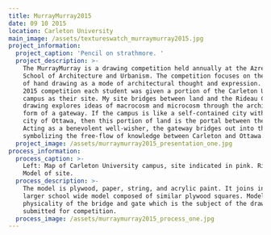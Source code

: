```yaml
---
title: MurrayMurray2015
date: 09 10 2015
location: Carleton University
main_image: /assets/textureswatch_murraymurray2015.jpg
project_information:
  project_caption: 'Pencil on strathmore. '
  project_description: >-
    The MurrayMurray is a drawing competition held annually at the Azreili
    School of Architecture and Urbanism. The competition focuses on the beauty
    of hand drawing as a mode of architectural thought and expression. For the
    2015 competition each student was given a portion of the Carleton University
    campus as their site. My site bridges between land and the Rideau Canal. The
    drawing explores ideas of macrocosm and microcosm through the architectural
    form of a gateway. If the campus is like a self-contained city within the
    city of Ottawa, then this portion of land is the portal between the two.
    Acting as a benevolent well-wisher, the gateway bridges out into the canal
    symbolizing the free-flow of knowledge between Carleton and Ottawa. 
  project_image: /assets/murraymurray2015_presentation_one.jpg
process_information:
  process_caption: >-
    Left: Map of Carleton University campus, site indicated in pink. Right:
    Model of site. 
  process_description: >-
    The model is plywood, paper, string, and acrylic paint. It joins into a
    larger school wide model composed of similar plywood squares. Modeled is the
    physicality of the bridge and gate which is the subject of the drawing
    submitted for competition. 
  process_image: /assets/murraymurray2015_process_one.jpg
---
```


